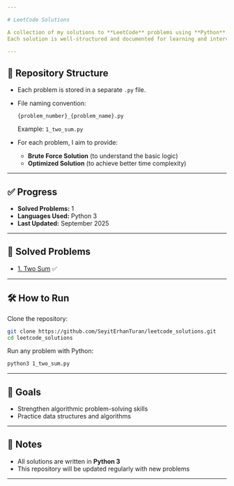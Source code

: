 ```yaml
---

# LeetCode Solutions

A collection of my solutions to **LeetCode** problems using **Python**.
Each solution is well-structured and documented for learning and interview preparation.

---
```


## 📂 Repository Structure

* Each problem is stored in a separate `.py` file.

* File naming convention:

  ```
  {problem_number}_{problem_name}.py
  ```

  Example:
  `1_two_sum.py`

* For each problem, I aim to provide:

  * **Brute Force Solution** (to understand the basic logic)
  * **Optimized Solution** (to achieve better time complexity)

---

## ✅ Progress

* **Solved Problems:** 1
* **Languages Used:** Python 3
* **Last Updated:** September 2025

---

## 🚀 Solved Problems

* [1. Two Sum](1_two_sum.py) ✅

---

## 🛠️ How to Run

Clone the repository:

```bash
git clone https://github.com/SeyitErhanTuran/leetcode_solutions.git
cd leetcode_solutions
```

Run any problem with Python:

```bash
python3 1_two_sum.py
```

---

## 🎯 Goals

* Strengthen algorithmic problem-solving skills
* Practice data structures and algorithms

---

## 📌 Notes

* All solutions are written in **Python 3**
* This repository will be updated regularly with new problems

---
